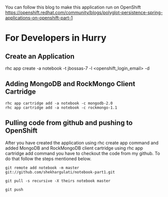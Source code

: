 You can follow this blog to make this application run on OpenShift https://openshift.redhat.com/community/blogs/polyglot-persistence-spring-applications-on-openshift-part-1

# For Developers in Hurry

## Create an Application 

rhc app create -a notebook -t jbossas-7 -l <openshift_login_email> -d

## Adding MongoDB and RockMongo Client Cartridge

```
rhc app cartridge add -a notebook -c mongodb-2.0
rhc app cartridge add -a notebook -c rockmongo-1.1
```

## Pulling code from github and pushing to OpenShift

After you have created the application using rhc create app command and added MongoDB and RockMongoDB client cartridge using rhc app cartridge add command you have to checkout the code from my github. To do that follow the steps mentioned below.

```
git remote add notebook -m master git://github.com/shekhargulati/notebook-part1.git
 
git pull -s recursive -X theirs notebook master
 
git push
```
